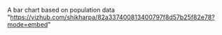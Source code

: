 A bar chart based on population data
"https://vizhub.com/shikharpa/82a337400813400797f8d57b25f82e78?mode=embed" 
